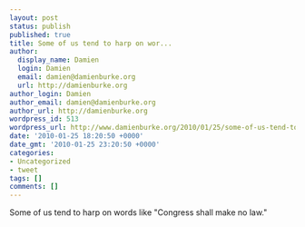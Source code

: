 ```yaml
---
layout: post
status: publish
published: true
title: Some of us tend to harp on wor...
author:
  display_name: Damien
  login: Damien
  email: damien@damienburke.org
  url: http://damienburke.org
author_login: Damien
author_email: damien@damienburke.org
author_url: http://damienburke.org
wordpress_id: 513
wordpress_url: http://www.damienburke.org/2010/01/25/some-of-us-tend-to-harp-on-wor/
date: '2010-01-25 18:20:50 +0000'
date_gmt: '2010-01-25 23:20:50 +0000'
categories:
- Uncategorized
- tweet
tags: []
comments: []
---
```

<p>Some of us tend to harp on words like "Congress shall make no law."</p>
